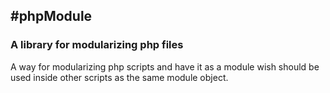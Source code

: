 #phpModule
---


### A library for modularizing php files

A way for modularizing php scripts and have it as a module wish should be used inside other scripts as the same module object.
